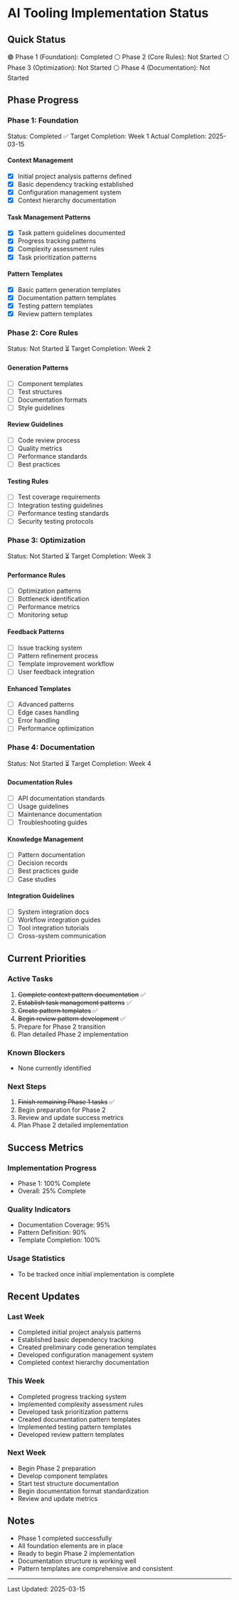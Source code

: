 # AI Tooling Implementation Status

## Quick Status

🟢 Phase 1 (Foundation): Completed
⚪ Phase 2 (Core Rules): Not Started
⚪ Phase 3 (Optimization): Not Started
⚪ Phase 4 (Documentation): Not Started

## Phase Progress

### Phase 1: Foundation

Status: Completed ✅
Target Completion: Week 1
Actual Completion: 2025-03-15

#### Context Management

- [x] Initial project analysis patterns defined
- [x] Basic dependency tracking established
- [x] Configuration management system
- [x] Context hierarchy documentation

#### Task Management Patterns

- [x] Task pattern guidelines documented
- [x] Progress tracking patterns
- [x] Complexity assessment rules
- [x] Task prioritization patterns

#### Pattern Templates

- [x] Basic pattern generation templates
- [x] Documentation pattern templates
- [x] Testing pattern templates
- [x] Review pattern templates

### Phase 2: Core Rules

Status: Not Started ⏳
Target Completion: Week 2

#### Generation Patterns

- [ ] Component templates
- [ ] Test structures
- [ ] Documentation formats
- [ ] Style guidelines

#### Review Guidelines

- [ ] Code review process
- [ ] Quality metrics
- [ ] Performance standards
- [ ] Best practices

#### Testing Rules

- [ ] Test coverage requirements
- [ ] Integration testing guidelines
- [ ] Performance testing standards
- [ ] Security testing protocols

### Phase 3: Optimization

Status: Not Started ⏳
Target Completion: Week 3

#### Performance Rules

- [ ] Optimization patterns
- [ ] Bottleneck identification
- [ ] Performance metrics
- [ ] Monitoring setup

#### Feedback Patterns

- [ ] Issue tracking system
- [ ] Pattern refinement process
- [ ] Template improvement workflow
- [ ] User feedback integration

#### Enhanced Templates

- [ ] Advanced patterns
- [ ] Edge cases handling
- [ ] Error handling
- [ ] Performance optimization

### Phase 4: Documentation

Status: Not Started ⏳
Target Completion: Week 4

#### Documentation Rules

- [ ] API documentation standards
- [ ] Usage guidelines
- [ ] Maintenance documentation
- [ ] Troubleshooting guides

#### Knowledge Management

- [ ] Pattern documentation
- [ ] Decision records
- [ ] Best practices guide
- [ ] Case studies

#### Integration Guidelines

- [ ] System integration docs
- [ ] Workflow integration guides
- [ ] Tool integration tutorials
- [ ] Cross-system communication

## Current Priorities

### Active Tasks

1. ~~Complete context pattern documentation~~ ✅
2. ~~Establish task management patterns~~ ✅
3. ~~Create pattern templates~~ ✅
4. ~~Begin review pattern development~~ ✅
5. Prepare for Phase 2 transition
6. Plan detailed Phase 2 implementation

### Known Blockers

- None currently identified

### Next Steps

1. ~~Finish remaining Phase 1 tasks~~ ✅
2. Begin preparation for Phase 2
3. Review and update success metrics
4. Plan Phase 2 detailed implementation

## Success Metrics

### Implementation Progress

- Phase 1: 100% Complete
- Overall: 25% Complete

### Quality Indicators

- Documentation Coverage: 95%
- Pattern Definition: 90%
- Template Completion: 100%

### Usage Statistics

- To be tracked once initial implementation is complete

## Recent Updates

### Last Week

- Completed initial project analysis patterns
- Established basic dependency tracking
- Created preliminary code generation templates
- Developed configuration management system
- Completed context hierarchy documentation

### This Week

- Completed progress tracking system
- Implemented complexity assessment rules
- Developed task prioritization patterns
- Created documentation pattern templates
- Implemented testing pattern templates
- Developed review pattern templates

### Next Week

- Begin Phase 2 preparation
- Develop component templates
- Start test structure documentation
- Begin documentation format standardization
- Review and update metrics

## Notes

- Phase 1 completed successfully
- All foundation elements are in place
- Ready to begin Phase 2 implementation
- Documentation structure is working well
- Pattern templates are comprehensive and consistent

---

Last Updated: 2025-03-15
